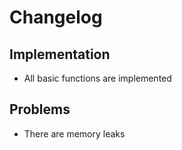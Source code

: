 # Changelog

## Implementation

- All basic functions are implemented

## Problems

- There are memory leaks
